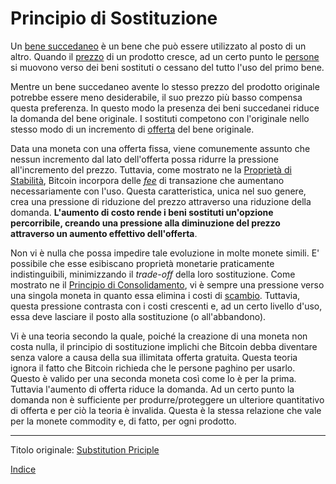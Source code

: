 # Principio di Sostituzione



Un [bene succedaneo](https://it.wikipedia.org/wiki/Bene_succedaneo) è un bene che può essere utilizzato al posto di un altro. Quando il [prezzo](ch101-glossary.md#prezzo) di un prodotto cresce, ad un certo punto le [persone](ch101-glossary.md#persona) si muovono verso dei beni sostituti o cessano del tutto l'uso del primo bene.

Mentre un bene succedaneo avente lo stesso prezzo del prodotto originale potrebbe essere meno desiderabile, il suo prezzo più basso compensa questa preferenza. In questo modo la presenza dei beni succedanei riduce la domanda del bene originale. I sostituti competono con l'originale nello stesso modo di un incremento di [offerta](ch101-glossary.md#offerta) del bene originale.

Data una moneta con una offerta fissa, viene comunemente assunto che nessun incremento dal lato dell'offerta possa ridurre la pressione all'incremento del prezzo. Tuttavia, come mostrato ne la [Proprietà di Stabilità](ch030-stability-property.md), Bitcoin incorpora delle [_fee_](ch101-glossary.md#commissione-di-transazione-fee) di transazione che aumentano necessariamente con l'uso. Questa caratteristica, unica nel suo genere, crea una pressione di riduzione del prezzo attraverso una riduzione della domanda. **L'aumento di costo rende i beni sostituti un'opzione percorribile, creando una pressione alla diminuzione del prezzo attraverso un aumento effettivo dell'offerta**.

Non vi è nulla che possa impedire tale evoluzione in molte monete simili. E' possibile che esse esibiscano proprietà monetarie praticamente indistinguibili, minimizzando il _trade-off_ della loro sostituzione. Come mostrato ne il [Principio di Consolidamento](ch020-consolidation-principle.md), vi è sempre una pressione verso una singola moneta in quanto essa elimina i costi di [scambio](ch101-glossary.md#scambio-di-unità). Tuttavia, questa pressione contrasta con i costi crescenti e, ad un certo livello d'uso, essa deve lasciare il posto alla sostituzione (o all'abbandono).

Vi è una teoria secondo la quale, poiché la creazione di una moneta non costa nulla, il principio di sostituzione implichi che Bitcoin debba diventare senza valore a causa della sua illimitata offerta gratuita. Questa teoria ignora il fatto che Bitcoin richieda che le persone paghino per usarlo. Questo è valido per una seconda moneta così come lo è per la prima. Tuttavia l'aumento di offerta riduce la domanda. Ad un certo punto la domanda non è sufficiente per produrre/proteggere un ulteriore quantitativo di offerta e per ciò la teoria è invalida. Questa è la stessa relazione che vale per la monete commodity e, di fatto, per ogni prodotto. 

---

Titolo originale: [Substitution Priciple](https://github.com/libbitcoin/libbitcoin-system/wiki/Substitution-Principle)

[Indice](/README.md)


